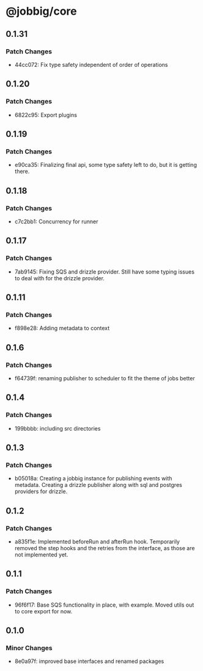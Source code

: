 # @jobbig/core

## 0.1.31

### Patch Changes

- 44cc072: Fix type safety independent of order of operations

## 0.1.20

### Patch Changes

- 6822c95: Export plugins

## 0.1.19

### Patch Changes

- e90ca35: Finalizing final api, some type safety left to do, but it is getting there.

## 0.1.18

### Patch Changes

- c7c2bb1: Concurrency for runner

## 0.1.17

### Patch Changes

- 7ab9145: Fixing SQS and drizzle provider. Still have some typing issues to deal with for the drizzle provider.

## 0.1.11

### Patch Changes

- f898e28: Adding metadata to context

## 0.1.6

### Patch Changes

- f64739f: renaming publisher to scheduler to fit the theme of jobs better

## 0.1.4

### Patch Changes

- 199bbbb: including src directories

## 0.1.3

### Patch Changes

- b05018a: Creating a jobbig instance for publishing events with metadata. Creating a drizzle publisher along with sql and postgres providers for drizzle.

## 0.1.2

### Patch Changes

- a835f1e: Implemented beforeRun and afterRun hook. Temporarily removed the step hooks and the retries from the interface, as those are not implemented yet.

## 0.1.1

### Patch Changes

- 96f6f17: Base SQS functionality in place, with example. Moved utils out to core export for now.

## 0.1.0

### Minor Changes

- 8e0a97f: improved base interfaces and renamed packages
